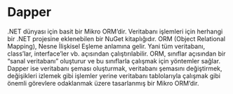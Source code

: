 # Dapper
.NET dünyası için basit bir Mikro ORM’dir. Veritabanı işlemleri için herhangi bir .NET projesine eklenebilen bir NuGet kitaplığıdır. ORM (Object Relational Mapping), Nesne İlişkisel Eşleme anlamına gelir. Yani tüm veritabanı, class’lar, interface’ler vb. açısından çalıştırılabilir. ORM, sınıflar açısından bir “sanal veritabanı” oluşturur ve bu sınıflarla çalışmak için yöntemler sağlar. Dapper ise veritabanı şeması oluşturmak, veritabanı şemasını değiştirmek, değişikleri izlemek gibi işlemler yerine veritabanı tablolarıyla çalışmak gibi önemli görevlere odaklanmak üzere tasarlanmış bir Mikro ORM’dir.
